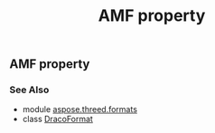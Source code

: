 ﻿---
title: AMF property
second_title: Aspose.3D for Python via .NET API References
description: 
type: docs
weight: 90
url: /python-net/aspose.threed.formats/dracoformat/amf/
is_root: false
---

## AMF property


### See Also
* module [aspose.threed.formats](../../)
* class [DracoFormat](/3d/python-net/aspose.threed.formats/dracoformat)
